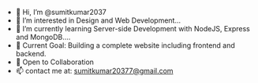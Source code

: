 - 👋 Hi, I’m @sumitkumar2037
- 👀 I’m interested in Design and Web Development...
- 🌱 I’m currently learning  Server-side Development with NodeJS, Express and MongoDB....
- 🎯 Current Goal: Building a complete website including frontend and backend.
- 🌻 Open to Collaboration
- 📫 contact me at: sumitkumar20377@gmail.com

<!---
sumitkumar2037/sumitkumar2037 is a ✨ special ✨ repository because its `README.md` (this file) appears on your GitHub profile.
You can click the Preview link to take a look at your changes.
--->
